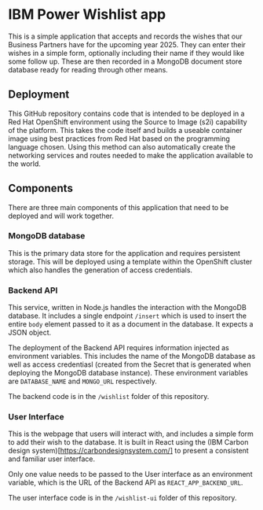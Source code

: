 # IBM Power Wishlist app
This is a simple application that accepts and records the wishes that our Business Partners have for the upcoming year 2025. 
They can enter their wishes in a simple form, optionally including their name if they would like some follow up. 
These are then recorded in a MongoDB document store database ready for reading through other means.

## Deployment
This GitHub repository contains code that is intended to be deployed in a Red Hat OpenShift environment using the Source to 
Image (s2i) capability of the platform. This takes the code itself and builds a useable container image using best practices 
from Red Hat based on the programming language chosen. Using this method can also automatically create the networking services 
and routes needed to make the application available to the world.

## Components
There are three main components of this application that need to be deployed and will work together.

### MongoDB database
This is the primary data store for the application and requires persistent storage. This will be deployed using a template 
within the OpenShift cluster which also handles the generation of access credentials.

### Backend API
This service, written in Node.js handles the interaction with the MongoDB database. It includes a single endpoint `/insert` 
which is used to insert the entire `body` element passed to it as a document in the database. It expects a JSON object.

The deployment of the Backend API requires information injected as environment variables. This includes the name of the 
MongoDB database as well as access credentiasl (created from the Secret that is generated when deploying the MongoDB database 
instance). These environment variables are `DATABASE_NAME` and `MONGO_URL` respectively.

The backend code is in the `/wishlist` folder of this repository.

### User Interface
This is the webpage that users will interact with, and includes a simple form to add their wish to the database. It is built in 
React using the (IBM Carbon design system)[https://carbondesignsystem.com/] to present a consistent and familiar user interface.

Only one value needs to be passed to the User interface as an environment variable, which is the URL of the Backend API as 
`REACT_APP_BACKEND_URL`.

The user interface code is in the `/wishlist-ui` folder of this repository.
